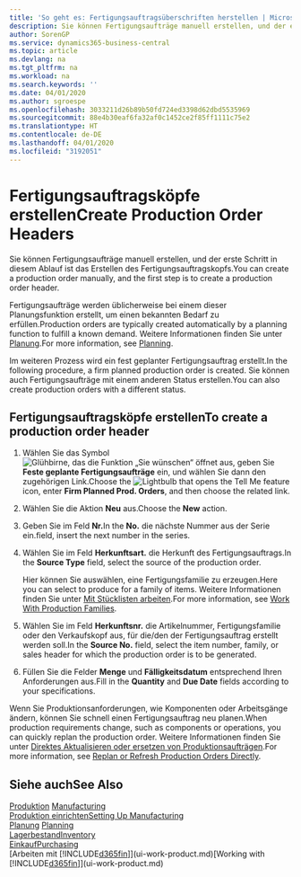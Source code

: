 ```yaml
---
title: 'So geht es: Fertigungsauftragsüberschriften herstellen | Microsoft Docs'
description: Sie können Fertigungsaufträge manuell erstellen, und der erste Schritt in diesem Ablauf ist das Erstellen des Fertigungsauftragskopfs.
author: SorenGP
ms.service: dynamics365-business-central
ms.topic: article
ms.devlang: na
ms.tgt_pltfrm: na
ms.workload: na
ms.search.keywords: ''
ms.date: 04/01/2020
ms.author: sgroespe
ms.openlocfilehash: 3033211d26b89b50fd724ed3398d62dbd5535969
ms.sourcegitcommit: 88e4b30eaf6fa32af0c1452ce2f85ff1111c75e2
ms.translationtype: HT
ms.contentlocale: de-DE
ms.lasthandoff: 04/01/2020
ms.locfileid: "3192051"
---
```

# <a name="create-production-order-headers"></a><span data-ttu-id="53cb9-103">Fertigungsauftragsköpfe erstellen</span><span class="sxs-lookup"><span data-stu-id="53cb9-103">Create Production Order Headers</span></span>
<span data-ttu-id="53cb9-104">Sie können Fertigungsaufträge manuell erstellen, und der erste Schritt in diesem Ablauf ist das Erstellen des Fertigungsauftragskopfs.</span><span class="sxs-lookup"><span data-stu-id="53cb9-104">You can create a production order manually, and the first step is to create a production order header.</span></span>

<span data-ttu-id="53cb9-105">Fertigungsaufträge werden üblicherweise bei einem dieser Planungsfunktion erstellt, um einen bekannten Bedarf zu erfüllen.</span><span class="sxs-lookup"><span data-stu-id="53cb9-105">Production orders are typically created automatically by a planning function to fulfill a known demand.</span></span> <span data-ttu-id="53cb9-106">Weitere Informationen finden Sie unter [Planung](production-planning.md).</span><span class="sxs-lookup"><span data-stu-id="53cb9-106">For more information, see [Planning](production-planning.md).</span></span>   

<span data-ttu-id="53cb9-107">Im weiteren Prozess wird ein fest geplanter Fertigungsauftrag erstellt.</span><span class="sxs-lookup"><span data-stu-id="53cb9-107">In the following procedure, a firm planned production order is created.</span></span> <span data-ttu-id="53cb9-108">Sie können auch Fertigungsaufträge mit einem anderen Status erstellen.</span><span class="sxs-lookup"><span data-stu-id="53cb9-108">You can also create production orders with a different status.</span></span>  

## <a name="to-create-a-production-order-header"></a><span data-ttu-id="53cb9-109">Fertigungsauftragsköpfe erstellen</span><span class="sxs-lookup"><span data-stu-id="53cb9-109">To create a production order header</span></span>  
1.  <span data-ttu-id="53cb9-110">Wählen Sie das Symbol ![Glühbirne, das die Funktion „Sie wünschen“ öffnet](media/ui-search/search_small.png "Was möchten Sie tun?") aus, geben Sie **Feste geplante Fertigungsaufträge** ein, und wählen Sie dann den zugehörigen Link.</span><span class="sxs-lookup"><span data-stu-id="53cb9-110">Choose the ![Lightbulb that opens the Tell Me feature](media/ui-search/search_small.png "Tell me what you want to do") icon, enter **Firm Planned Prod. Orders**, and then choose the related link.</span></span>  
2.  <span data-ttu-id="53cb9-111">Wählen Sie die Aktion **Neu** aus.</span><span class="sxs-lookup"><span data-stu-id="53cb9-111">Choose the **New** action.</span></span>  
3.  <span data-ttu-id="53cb9-112">Geben Sie im Feld **Nr.**</span><span class="sxs-lookup"><span data-stu-id="53cb9-112">In the **No.**</span></span> <span data-ttu-id="53cb9-113">die nächste Nummer aus der Serie ein.</span><span class="sxs-lookup"><span data-stu-id="53cb9-113">field, insert the next number in the series.</span></span>  
4.  <span data-ttu-id="53cb9-114">Wählen Sie im Feld **Herkunftsart.** die Herkunft des Fertigungsauftrags.</span><span class="sxs-lookup"><span data-stu-id="53cb9-114">In the **Source Type** field, select the source of the production order.</span></span>

    <span data-ttu-id="53cb9-115">Hier können Sie auswählen, eine Fertigungsfamilie zu erzeugen.</span><span class="sxs-lookup"><span data-stu-id="53cb9-115">Here you can select to produce for a family of items.</span></span> <span data-ttu-id="53cb9-116">Weitere Informationen finden Sie unter [Mit Stücklisten arbeiten](production-how-work-family.md).</span><span class="sxs-lookup"><span data-stu-id="53cb9-116">For more information, see [Work With Production Families](production-how-work-family.md).</span></span>
5.  <span data-ttu-id="53cb9-117">Wählen Sie im Feld **Herkunftsnr.** die Artikelnummer, Fertigungsfamilie oder den Verkaufskopf aus, für die/den der Fertigungsauftrag erstellt werden soll.</span><span class="sxs-lookup"><span data-stu-id="53cb9-117">In the **Source No.** field, select the item number, family, or sales header for which the production order is to be generated.</span></span>  
6.  <span data-ttu-id="53cb9-118">Füllen Sie die Felder **Menge** und **Fälligkeitsdatum** entsprechend Ihren Anforderungen aus.</span><span class="sxs-lookup"><span data-stu-id="53cb9-118">Fill in the **Quantity** and **Due Date** fields according to your specifications.</span></span>  

<span data-ttu-id="53cb9-119">Wenn Sie Produktionsanforderungen, wie Komponenten oder Arbeitsgänge ändern, können Sie schnell einen Fertigungsauftrag neu planen.</span><span class="sxs-lookup"><span data-stu-id="53cb9-119">When production requirements change, such as components or operations, you can quickly replan the production order.</span></span> <span data-ttu-id="53cb9-120">Weitere Informationen finden Sie unter [Direktes Aktualisieren oder ersetzen von Produktionsaufträgen](production-how-to-replan-refresh-production-orders.md).</span><span class="sxs-lookup"><span data-stu-id="53cb9-120">For more information, see [Replan or Refresh Production Orders Directly](production-how-to-replan-refresh-production-orders.md).</span></span> 

## <a name="see-also"></a><span data-ttu-id="53cb9-121">Siehe auch</span><span class="sxs-lookup"><span data-stu-id="53cb9-121">See Also</span></span>  
<span data-ttu-id="53cb9-122">[Produktion](production-manage-manufacturing.md)  </span><span class="sxs-lookup"><span data-stu-id="53cb9-122">[Manufacturing](production-manage-manufacturing.md)  </span></span>  
[<span data-ttu-id="53cb9-123">Produktion einrichten</span><span class="sxs-lookup"><span data-stu-id="53cb9-123">Setting Up Manufacturing</span></span>](production-configure-production-processes.md)  
<span data-ttu-id="53cb9-124">[Planung](production-planning.md)    </span><span class="sxs-lookup"><span data-stu-id="53cb9-124">[Planning](production-planning.md)    </span></span>  
[<span data-ttu-id="53cb9-125">Lagerbestand</span><span class="sxs-lookup"><span data-stu-id="53cb9-125">Inventory</span></span>](inventory-manage-inventory.md)  
[<span data-ttu-id="53cb9-126">Einkauf</span><span class="sxs-lookup"><span data-stu-id="53cb9-126">Purchasing</span></span>](purchasing-manage-purchasing.md)  
<span data-ttu-id="53cb9-127">[Arbeiten mit [!INCLUDE[d365fin](includes/d365fin_md.md)]](ui-work-product.md)</span><span class="sxs-lookup"><span data-stu-id="53cb9-127">[Working with [!INCLUDE[d365fin](includes/d365fin_md.md)]](ui-work-product.md)</span></span>

